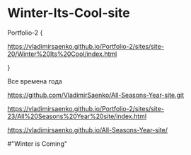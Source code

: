 # Winter-Its-Cool-site

Portfolio-2 {

https://vladimirsaenko.github.io/Portfolio-2/sites/site-20/Winter%20Its%20Cool/index.html

}

Все времена года 

https://github.com/VladimirSaenko/All-Seasons-Year-site.git

https://vladimirsaenko.github.io/Portfolio-2/sites/site-23/All%20Seasons%20Year%20site/index.html

https://vladimirsaenko.github.io/All-Seasons-Year-site/



#"Winter is Coming"
